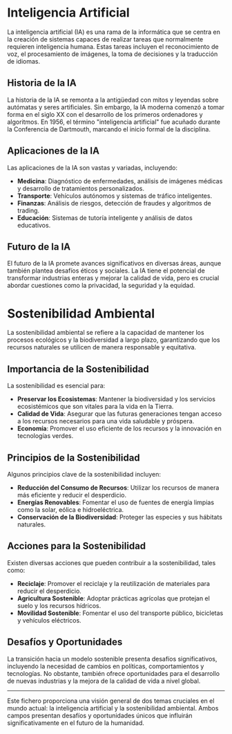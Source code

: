 # Inteligencia Artificial

La inteligencia artificial (IA) es una rama de la informática que se centra en la creación de sistemas capaces de realizar tareas que normalmente requieren inteligencia humana. Estas tareas incluyen el reconocimiento de voz, el procesamiento de imágenes, la toma de decisiones y la traducción de idiomas.

## Historia de la IA

La historia de la IA se remonta a la antigüedad con mitos y leyendas sobre autómatas y seres artificiales. Sin embargo, la IA moderna comenzó a tomar forma en el siglo XX con el desarrollo de los primeros ordenadores y algoritmos. En 1956, el término "inteligencia artificial" fue acuñado durante la Conferencia de Dartmouth, marcando el inicio formal de la disciplina.

## Aplicaciones de la IA

Las aplicaciones de la IA son vastas y variadas, incluyendo:

- **Medicina**: Diagnóstico de enfermedades, análisis de imágenes médicas y desarrollo de tratamientos personalizados.
- **Transporte**: Vehículos autónomos y sistemas de tráfico inteligentes.
- **Finanzas**: Análisis de riesgos, detección de fraudes y algoritmos de trading.
- **Educación**: Sistemas de tutoría inteligente y análisis de datos educativos.

## Futuro de la IA

El futuro de la IA promete avances significativos en diversas áreas, aunque también plantea desafíos éticos y sociales. La IA tiene el potencial de transformar industrias enteras y mejorar la calidad de vida, pero es crucial abordar cuestiones como la privacidad, la seguridad y la equidad.

# Sostenibilidad Ambiental

La sostenibilidad ambiental se refiere a la capacidad de mantener los procesos ecológicos y la biodiversidad a largo plazo, garantizando que los recursos naturales se utilicen de manera responsable y equitativa.

## Importancia de la Sostenibilidad

La sostenibilidad es esencial para:

- **Preservar los Ecosistemas**: Mantener la biodiversidad y los servicios ecosistémicos que son vitales para la vida en la Tierra.
- **Calidad de Vida**: Asegurar que las futuras generaciones tengan acceso a los recursos necesarios para una vida saludable y próspera.
- **Economía**: Promover el uso eficiente de los recursos y la innovación en tecnologías verdes.

## Principios de la Sostenibilidad

Algunos principios clave de la sostenibilidad incluyen:

- **Reducción del Consumo de Recursos**: Utilizar los recursos de manera más eficiente y reducir el desperdicio.
- **Energías Renovables**: Fomentar el uso de fuentes de energía limpias como la solar, eólica e hidroeléctrica.
- **Conservación de la Biodiversidad**: Proteger las especies y sus hábitats naturales.

## Acciones para la Sostenibilidad

Existen diversas acciones que pueden contribuir a la sostenibilidad, tales como:

- **Reciclaje**: Promover el reciclaje y la reutilización de materiales para reducir el desperdicio.
- **Agricultura Sostenible**: Adoptar prácticas agrícolas que protejan el suelo y los recursos hídricos.
- **Movilidad Sostenible**: Fomentar el uso del transporte público, bicicletas y vehículos eléctricos.

## Desafíos y Oportunidades

La transición hacia un modelo sostenible presenta desafíos significativos, incluyendo la necesidad de cambios en políticas, comportamientos y tecnologías. No obstante, también ofrece oportunidades para el desarrollo de nuevas industrias y la mejora de la calidad de vida a nivel global.

---

Este fichero proporciona una visión general de dos temas cruciales en el mundo actual: la inteligencia artificial y la sostenibilidad ambiental. Ambos campos presentan desafíos y oportunidades únicos que influirán significativamente en el futuro de la humanidad.
